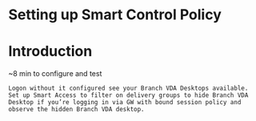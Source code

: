# Setting up Smart Control Policy

# Introduction

~8 min to configure and test

    Logon without it configured see your Branch VDA Desktops available.
    Set up Smart Access to filter on delivery groups to hide Branch VDA Desktop if you’re logging in via GW with bound session policy and observe the hidden Branch VDA desktop.
